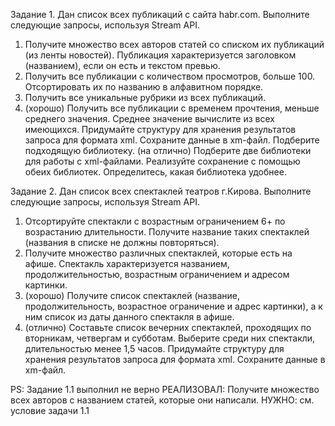Задание 1. Дан список всех публикаций с сайта habr.com. Выполните следующие запросы, используя Stream API.
1)  Получите множество всех авторов статей со списком их публикаций (из ленты новостей). Публикация характеризуется заголовком (названием), если он есть и текстом превью.
2)	Получить все публикации с количеством просмотров, больше 100. Отсортировать их по названию в алфавитном порядке.
3)	Получить все уникальные рубрики из всех публикаций.
4)	(хорошо) Получить все публикации с временем прочтения, меньше среднего значения. Среднее значение вычислите из всех имеющихся.
Придумайте структуру для хранения результатов запроса для формата xml. Сохраните данные в xm-файл. Подберите подходящую библиотеку.
(на отлично) Подберите две библиотеки для работы с xml-файлами.  Реализуйте сохранение с помощью обеих библиотек. Определитесь, какая библиотека удобнее.


Задание 2. Дан список всех спектаклей театров г.Кирова. Выполните следующие запросы, используя Stream API. 
1)	Отсортируйте спектакли с возрастным ограничением 6+ по возрастанию длительности. Получите название таких спектаклей (названия в списке не должны повторяться).
2)	Получите множество различных спектаклей, которые есть на афише. Спектакль характеризуется названием, продолжительностью, возрастным ограничением и адресом картинки.
3)	(хорошо) Получите список спектаклей (название, продолжительность, возрастное ограничение и адрес картинки), а к ним список из даты данного спектакля в афише.
4)	(отлично) Составьте список вечерних спектаклей, проходящих по вторникам, четвергам и субботам. Выберите среди них спектакли, длительностью менее 1,5 часов.
Придумайте структуру для хранения результатов запроса для формата xml. Сохраните данные в xm-файл. 

PS: Задание 1.1 выполнил не верно
     РЕАЛИЗОВАЛ: Получите множество всех авторов c названием статей, которые они написали.
     НУЖНО: см. условие задачи 1.1
